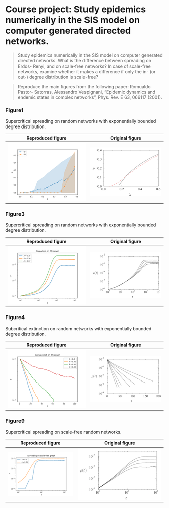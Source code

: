 # Course project: Study epidemics numerically in the SIS model on computer generated directed networks.



> Study epidemics numerically in the SIS model on computer generated directed networks. What is the difference between spreading on Erdos- Renyi, and on scale-free networks? In case of scale-free networks, examine whether it makes a difference if only the in- (or out-) degree distribution is scale-free?

> Reproduce the main figures from the following paper: Romualdo Pastor- Satorras, Alessandro Vespignani, “Epidemic dynamics and endemic states in complex networks”, Phys. Rev. E 63, 066117 (2001). 


### Figure1

Supercritical spreading on random networks with exponentially bounded degree distribution.


Reproduced figure            |  Original figure
:-------------------------:|:-------------------------:
![fig1](figs/fig1_final.png) | ![fig1](original_figs/fig1.png)  


### Figure3

Supercritical spreading on random networks with exponentially bounded degree distribution.


Reproduced figure            |  Original figure
:-------------------------:|:-------------------------:
![fig3](figs/fig3_final.png) | ![fig3](original_figs/fig3.png)  


### Figure4

Subcritical extinction on random networks with exponentially bounded degree distribution.

Reproduced figure            |  Original figure
:-------------------------:|:-------------------------:
![fig4](figs/fig4.png) |  ![fig4](original_figs/fig4.png)  

### Figure9

Supercritical spreading on scale-free random networks.

Reproduced figure            |  Original figure
:-------------------------:|:-------------------------:
![fig9](figs/fig9.png) |  ![fig9](original_figs/fig9.png)  
